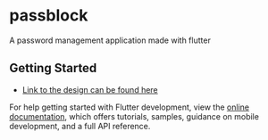 # passblock

A password management application made with flutter

## Getting Started

- [Link to the design can be found here](https://www.figma.com/file/4QMPndZZzUoA21lmGdEema/Password-manager-app-with-prototype-(Community)?node-id=252%3A3234&t=R1PGzzmBSoilVcD4-3)

For help getting started with Flutter development, view the
[online documentation](https://docs.flutter.dev/), which offers tutorials,
samples, guidance on mobile development, and a full API reference.
